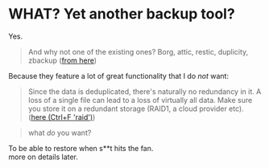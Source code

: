 # WHAT? Yet another backup tool?

Yes. 

> And why not one of the existing ones? Borg, attic, restic, duplicity, zbackup ([from here](https://stackoverflow.com/questions/7004904/git-for-important-file-backup-why-not))

Because they feature a lot of great functionality that I do _not_ want: 

> Since the data is deduplicated, there's naturally no redundancy in it. A loss of a single file can lead to a loss of virtually all data. Make sure you store it on a redundant storage (RAID1, a cloud provider etc). ([here (Ctrl+F 'raid')](http://zbackup.org/))

> what _do_ you want?

To be able to restore when s**t hits the fan.  
more on details later.


